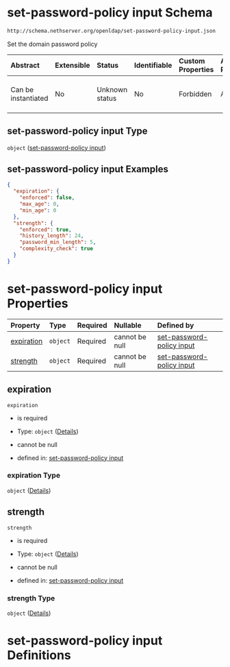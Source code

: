 # set-password-policy input Schema

```txt
http://schema.nethserver.org/openldap/set-password-policy-input.json
```

Set the domain password policy

| Abstract            | Extensible | Status         | Identifiable | Custom Properties | Additional Properties | Access Restrictions | Defined In                                                                                       |
| :------------------ | :--------- | :------------- | :----------- | :---------------- | :-------------------- | :------------------ | :----------------------------------------------------------------------------------------------- |
| Can be instantiated | No         | Unknown status | No           | Forbidden         | Allowed               | none                | [set-password-policy-input.json](openldap/set-password-policy-input.json "open original schema") |

## set-password-policy input Type

`object` ([set-password-policy input](set-password-policy-input.md))

## set-password-policy input Examples

```json
{
  "expiration": {
    "enforced": false,
    "max_age": 0,
    "min_age": 0
  },
  "strength": {
    "enforced": true,
    "history_length": 24,
    "password_min_length": 5,
    "complexity_check": true
  }
}
```

# set-password-policy input Properties

| Property                  | Type     | Required | Nullable       | Defined by                                                                                                                                                                    |
| :------------------------ | :------- | :------- | :------------- | :---------------------------------------------------------------------------------------------------------------------------------------------------------------------------- |
| [expiration](#expiration) | `object` | Required | cannot be null | [set-password-policy input](set-password-policy-input-properties-expiration.md "http://schema.nethserver.org/openldap/set-password-policy-input.json#/properties/expiration") |
| [strength](#strength)     | `object` | Required | cannot be null | [set-password-policy input](set-password-policy-input-properties-strength.md "http://schema.nethserver.org/openldap/set-password-policy-input.json#/properties/strength")     |

## expiration



`expiration`

*   is required

*   Type: `object` ([Details](set-password-policy-input-properties-expiration.md))

*   cannot be null

*   defined in: [set-password-policy input](set-password-policy-input-properties-expiration.md "http://schema.nethserver.org/openldap/set-password-policy-input.json#/properties/expiration")

### expiration Type

`object` ([Details](set-password-policy-input-properties-expiration.md))

## strength



`strength`

*   is required

*   Type: `object` ([Details](set-password-policy-input-properties-strength.md))

*   cannot be null

*   defined in: [set-password-policy input](set-password-policy-input-properties-strength.md "http://schema.nethserver.org/openldap/set-password-policy-input.json#/properties/strength")

### strength Type

`object` ([Details](set-password-policy-input-properties-strength.md))

# set-password-policy input Definitions

